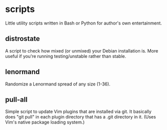 # scripts

Little utility scripts written in Bash or Python for author's own entertainment.

## distrostate

A script to check how mixed (or unmixed) your Debian installation is. More
useful if you're running testing/unstable rather than stable.

## lenormand

Randomize a Lenormand spread of any size (1-36).

## pull-all

Simple script to update Vim plugins that are installed via git. It basically
does "git pull" in each plugin directory that has a .git directory in it.
(Uses Vim's native package loading system.)

